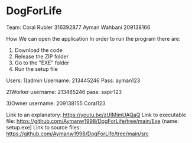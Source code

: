 # DogForLife
Team:
Coral Rubler 316392877
Ayman Wahbani 209138166

How We can open the application
In order to run the program there are:
1) Download the code
2) Release the ZIP folder
3) Go to the "EXE" folder
4) Run the setup file


Users:
1)admin
Username: 213445246
Pass: ayman123


2)Worker
username: 213485246
pass: sapir123

3)Owner
username: 209138155
Coral123


Link to an explanatory: https://youtu.be/zUIMjmUAQaQ
Link to executable file: https://github.com/Aymanw1998/DogForLife/tree/main/Exe  (name: setup.exe)
Link to source files: https://github.com/Aymanw1998/DogForLife/tree/main/src

